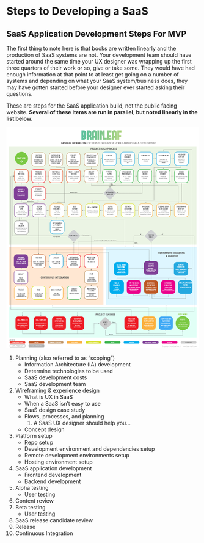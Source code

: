 # Steps to Developing a SaaS

## SaaS Application Development Steps For MVP

The first thing to note here is that books are written linearly and the production of SaaS systems are not. Your development team should have started around the same time your UX designer was wrapping up the first three quarters of their work or so, give or take some. They would have had enough information at that point to at least get going on a number of systems and depending on what your SaaS system/business does, they may have gotten started before your designer ever started asking their questions.

These are steps for the SaaS application build, not the public facing website. **Several of these items are run in parallel, but noted linearly in the list below.**

![](../../.gitbook/assets/image.png)

1. Planning \(also referred to as “scoping”\)
   * Information Architecture \(IA\) development
   * Determine technologies to be used
   * SaaS development costs
   * SaaS development team 
2. Wireframing & experience design
   * What is UX in SaaS
   * When a SaaS isn’t easy to use
   * SaaS design case study
   * Flows, processes, and planning
     1. A SaaS UX designer should help you...
   * Concept design 
3. Platform setup
   * Repo setup
   * Development environment and dependencies setup
   * Remote development environments setup
   * Hosting environment setup 
4. SaaS application development
   * Frontend development
   * Backend development 
5. Alpha testing
   * User testing 
6. Content review
7. Beta testing
   * User testing 
8. SaaS release candidate review
9. Release
10. Continuous Integration

### 

